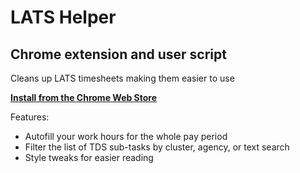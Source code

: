 # LATS Helper

## Chrome extension and user script

Cleans up LATS timesheets making them easier to use

**[Install from the Chrome Web Store](https://chrome.google.com/webstore/detail/lats-helper/jmkgmheopekejeiondjdokbdckkeikeh?hl=en)**

Features:

- Autofill your work hours for the whole pay period
- Filter the list of TDS sub-tasks by cluster, agency, or text search
- Style tweaks for easier reading
